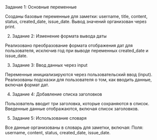 Задание 1: Основные переменные

Созданы базовые переменные для заметки: username, title, content, status, created_date, issue_date.
Вывод значений организован через print.

2. Задание 2: Изменение формата вывода даты

Реализовано преобразование формата отображения дат для пользователя, исключив год при выводе переменных created_date и issue_date.


3. Задание 3: Ввод данных через input

Переменные инициализируются через пользовательский ввод (input).
Реализованы подсказки для пользователя о том, как вводить данные, включая формат дат.

4. Задание 4: Добавление списка заголовков

Пользователь вводит три заголовка, которые сохраняются в список.
Введенные данные отображаются, включая список заголовков.

5. Задание 5: Использование словаря

Все данные организованы в словарь для заметки, включая:
Поля: username, content, status, created_date, issue_date.
